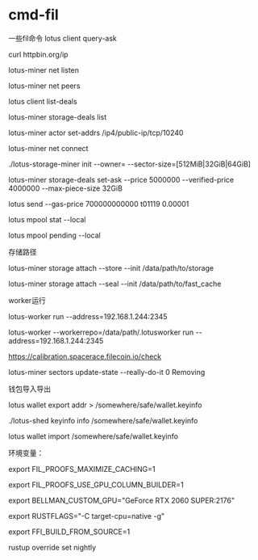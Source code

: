 # cmd-fil
一些fil命令
lotus client query-ask

curl httpbin.org/ip

lotus-miner net listen

lotus-miner net peers

lotus client list-deals

lotus-miner storage-deals list

lotus-miner actor set-addrs /ip4/public-ip/tcp/10240

lotus-miner net connect 


./lotus-storage-miner init --owner=<bls-address-with-funds> --sector-size=[512MiB|32GiB|64GiB]
	

lotus-miner storage-deals set-ask --price 5000000 --verified-price 4000000 --max-piece-size 32GiB

lotus send --gas-price 700000000000 t01119 0.00001

lotus mpool stat --local

lotus mpool pending --local


存储路径

lotus-miner storage attach --store --init /data/path/to/storage

lotus-miner storage attach --seal --init /data/path/to/fast_cache


worker运行

lotus-worker run --address=192.168.1.244:2345

lotus-worker --workerrepo=/data/path/.lotusworker run --address=192.168.1.244:2345




https://calibration.spacerace.filecoin.io/check

lotus-miner sectors update-state --really-do-it 0 Removing


钱包导入导出

lotus wallet export addr > /somewhere/safe/wallet.keyinfo
	
./lotus-shed keyinfo info /somewhere/safe/wallet.keyinfo

lotus wallet import /somewhere/safe/wallet.keyinfo


环境变量：

export FIL_PROOFS_MAXIMIZE_CACHING=1

export FIL_PROOFS_USE_GPU_COLUMN_BUILDER=1

export BELLMAN_CUSTOM_GPU="GeForce RTX 2060 SUPER:2176"

export RUSTFLAGS="-C target-cpu=native -g"

export FFI_BUILD_FROM_SOURCE=1



rustup override set nightly

